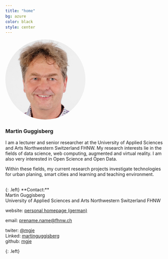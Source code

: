 ```yaml
---
title: "home"
bg: azure
color: black
style: center
---
```


<img src="img/mgje.jpeg" style="border-radius: 256px !important; max-height: 250px;"/>

### Martin Guggisberg
 
I am a lecturer and senior researcher at the University of Applied Sciences and Arts Northwestern Switzerland FHNW. My research interests lie in the fields of data science, web computing, augmented and virtual reality.
I am also very interested in Open Science and Open Data. 

Within these fields, my current research projects investigate technologies for urban planing, smart cities and learning and teaching environment. 


<br/>
{: .left}
**Contact:**<br/>
Martin Guggisberg<br/>
University of Applied Sciences and Arts Northwestern Switzerland FHNW

website: [personal homepage (german)](http://web.fhnw.ch/ph/mathematikdidaktik/professur-mathedidaktik-s1-s2/team/martin-guggisberg)

email: prename.name@fhnw.ch<br/>

<i class="fa fa-twitter" aria-hidden="true"></i>
twiter: [@mgje](https://twitter.com/mgje)<br>
Linked<i class="fa fa-linkedin" aria-hidden="true"></i>: [martinguggisberg](https://www.linkedin.com/in/martinguggisberg)<br>
<i class="fa fa-github" aria-hidden="true"></i>
github: [mgje](https://github.com/mgje)





{: .left}






